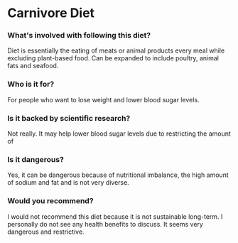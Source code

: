 # Carnivore Diet
### What's involved with following this diet? 
Diet is essentially the eating of meats or animal products every meal while excluding plant-based food. Can be expanded to include poultry, animal fats and seafood. 
### Who is it for? 
For people who want to lose weight and lower blood sugar levels. 
### Is it backed by scientific research? 
Not really. It may help lower blood sugar levels due to restricting the amount of 
### Is it dangerous? 
Yes, it can be dangerous because of nutritional imbalance, the high amount of sodium and fat and is not very diverse. 
### Would you recommend? 
I would not recommend this diet because it is not sustainable long-term. I personally do not see any health benefits to discuss. It seems very dangerous and restrictive. 